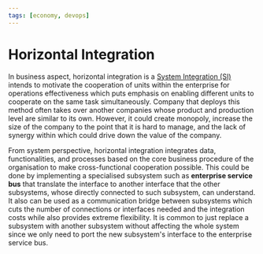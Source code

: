 ```yaml
---
tags: [economy, devops]
---
```


# Horizontal Integration

In business aspect, horizontal integration is a [System Integration (SI)](202303242149.md)
intends to motivate the cooperation of units within the enterprise for
operations effectiveness which puts emphasis on enabling different units to
cooperate on the same task simultaneously. Company that deploys this method
often takes over another companies whose product and production level are
similar to its own. However, it could create monopoly, increase the size of the
company to the point that it is hard to manage, and the lack of synergy within
which could drive down the value of the company.

From system perspective, horizontal integration integrates data,
functionalities, and processes based on the core business procedure of the
organisation to make cross-functional cooperation possible. This could be done
by implementing a specialised subsystem such as **enterprise service bus** that
translate the interface to another interface that the other subsystems, whose
directly connected to such subsystem, can understand. It also can be used as a
communication bridge between subsystems which cuts the number of connections or
interfaces needed and the integration costs while also provides extreme
flexibility. It is common to just replace a subsystem with another subsystem
without affecting the whole system since we only need to port the new
subsystem's interface to the enterprise service bus.

